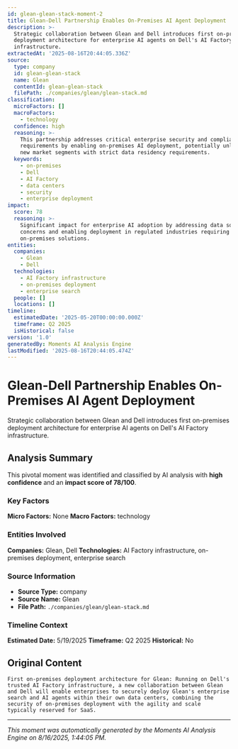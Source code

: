 ```yaml
---
id: glean-glean-stack-moment-2
title: Glean-Dell Partnership Enables On-Premises AI Agent Deployment
description: >-
  Strategic collaboration between Glean and Dell introduces first on-premises
  deployment architecture for enterprise AI agents on Dell's AI Factory
  infrastructure.
extractedAt: '2025-08-16T20:44:05.336Z'
source:
  type: company
  id: glean-glean-stack
  name: Glean
  contentId: glean-glean-stack
  filePath: ./companies/glean/glean-stack.md
classification:
  microFactors: []
  macroFactors:
    - technology
  confidence: high
  reasoning: >-
    This partnership addresses critical enterprise security and compliance
    requirements by enabling on-premises AI deployment, potentially unlocking
    new market segments with strict data residency requirements.
  keywords:
    - on-premises
    - Dell
    - AI Factory
    - data centers
    - security
    - enterprise deployment
impact:
  score: 78
  reasoning: >-
    Significant impact for enterprise AI adoption by addressing data sovereignty
    concerns and enabling deployment in regulated industries requiring
    on-premises solutions.
entities:
  companies:
    - Glean
    - Dell
  technologies:
    - AI Factory infrastructure
    - on-premises deployment
    - enterprise search
  people: []
  locations: []
timeline:
  estimatedDate: '2025-05-20T00:00:00.000Z'
  timeframe: Q2 2025
  isHistorical: false
version: '1.0'
generatedBy: Moments AI Analysis Engine
lastModified: '2025-08-16T20:44:05.474Z'
---
```

# Glean-Dell Partnership Enables On-Premises AI Agent Deployment

Strategic collaboration between Glean and Dell introduces first on-premises deployment architecture for enterprise AI agents on Dell's AI Factory infrastructure.

## Analysis Summary

This pivotal moment was identified and classified by AI analysis with **high confidence** and an **impact score of 78/100**.

### Key Factors

**Micro Factors:** None
**Macro Factors:** technology

### Entities Involved

**Companies:** Glean, Dell
**Technologies:** AI Factory infrastructure, on-premises deployment, enterprise search



### Source Information

- **Source Type:** company
- **Source Name:** Glean
- **File Path:** `./companies/glean/glean-stack.md`

### Timeline Context

**Estimated Date:** 5/19/2025
**Timeframe:** Q2 2025
**Historical:** No

## Original Content

```
First on-premises deployment architecture for Glean: Running on Dell's trusted AI Factory infrastructure, a new collaboration between Glean and Dell will enable enterprises to securely deploy Glean's enterprise search and AI agents within their own data centers, combining the security of on-premises deployment with the agility and scale typically reserved for SaaS.
```

---

*This moment was automatically generated by the Moments AI Analysis Engine on 8/16/2025, 1:44:05 PM.*

